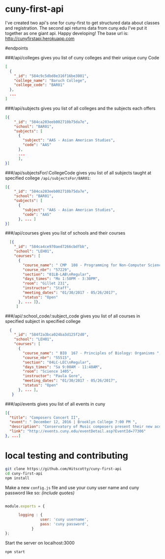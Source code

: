 # cuny-first-api
 I've created two api's one for cuny-first to get structured data about classes and registration. The second api returns data
 from cuny.edu I've put it together as one giant api. Happy developing!  The base url is: http://cunyfirstapi.herokuapp.com


#endpoints

###/api/colleges
gives you list of cuny colleges and their unique cuny Code

``` json
[
  {
    "_id": "584c9c5dbd8e316f16be3001",
    "college_name": "Baruch College",
    "college_code": "BAR01"
  },
  ...
]
```

###/api/subjects
gives you list of all colleges and the subjects each offers 

```json
[{
    "_id": "584ca203eeb002710b75da7e",
    "school": "BAR01",
    "subjects": [
      {
        "subject": "AAS - Asian American Studies",
        "code": "AAS"
      },
      ...
      ],
}]
```

###/api/subjectsFor/:CollegeCode
gives you list of all subjects taught at specified college `/api/subjectsFor/BAR01`:

```json
[{
    "_id": "584ca203eeb002710b75da7e",
    "school": "BAR01",
    "subjects": [
      {
        "subject": "AAS - Asian American Studies",
        "code": "AAS"
      }, ... ]
}]
```

###/api/courses
gives you list of schools and their courses

``` json
  [{
    "_id": "584ca4ce970aed7266cbdfbb",
    "school": "LEH01",
    "courses": [
      {
        "course_name": " CMP  108 - Programming for Non-Computer Science Majors ",
        "course_nbr": "57229",
        "section": "01LB-LAB\nRegular",
        "days_times": "Mo 1:50PM - 3:30PM",
        "room": "Gillet 231",
        "instructor": "Staff",
        "meeting_dates": "01/30/2017 - 05/26/2017",
        "status": "Open"
      }, ... ]}, 
     ]
```

###/api/:school_code/:subject_code
gives you list of all courses in specified subject in specified college

``` json
  {
    "_id": "584f2a3bca024ba3d125f2d0",
    "school": "LEH01",
    "courses": [
      {
        "course_name": " BIO  167 - Principles of Biology: Organisms ",
        "course_nbr": "55515",
        "section": "04LC-LEC\nRegular",
        "days_times": "Sa 9:00AM - 11:40AM",
        "room": "Science 1405",
        "instructor": "Paula Gore",
        "meeting_dates": "01/30/2017 - 05/26/2017",
        "status": "Open"
      }, ... ],
   }
  ```

###/api/events
gives you list of all events in cuny

``` json
[{ 
  "title": "Composers Concert II",
  "event": " December 12, 2016 | Brooklyn College 7:00 PM ",
  "description": "Conservatory of Music composers present their new acoustic and electroacoustic works. ",
  "link": "http://events.cuny.edu/eventDetail.asp?EventId=77306"
}, ...]

```

# local testing and contributing

``` bash
git clone https://github.com/Hitscotty/cuny-first-api
cd cuny-first-api
npm install
```

Make a new `config.js` file and use your cuny user name and cuny password like so: *(include quotes)*

``` js

module.exports = {

      logging : {
                user: 'cuny username',              
                pass: 'cuny password',            
            }
};

```

Start the server on localhost:3000
``` bash
npm start
```
